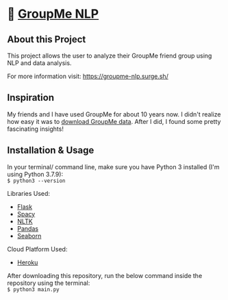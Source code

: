 # 💬 [GroupMe NLP](https://groupme-nlp.surge.sh/)

## About this Project

This project allows the user to analyze their GroupMe friend group using NLP and data analysis.

For more information visit: https://groupme-nlp.surge.sh/

## Inspiration

My friends and I have used GroupMe for about 10 years now. I didn't realize how easy it was to [download GroupMe data](https://web.groupme.com/profile/export). After I did, I found some pretty fascinating insights!

## Installation & Usage

In your terminal/ command line, make sure you have Python 3 installed (I'm using Python 3.7.9):
<br>
    `$ python3 --version`

Libraries Used:

- [Flask](https://flask.palletsprojects.com/en/2.0.x/)
- [Spacy](https://spacy.io/)
- [NLTK](https://www.nltk.org/)
- [Pandas](https://pandas.pydata.org/)
- [Seaborn](https://seaborn.pydata.org/)

Cloud Platform Used:

- [Heroku](https://www.heroku.com/)

After downloading this repository, run the below command inside the repository using the terminal:
<br>
    `$ python3 main.py`
